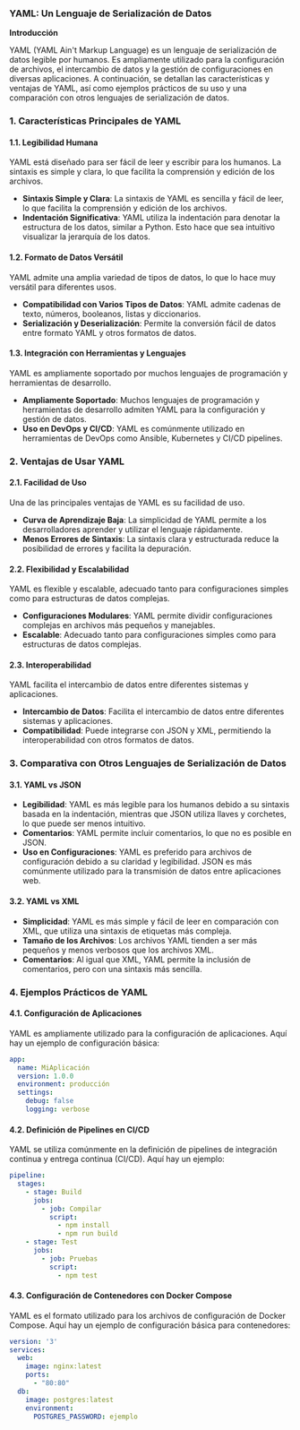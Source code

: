 ### YAML: Un Lenguaje de Serialización de Datos

**Introducción**

YAML (YAML Ain't Markup Language) es un lenguaje de serialización de datos legible por humanos. Es ampliamente utilizado para la configuración de archivos, el intercambio de datos y la gestión de configuraciones en diversas aplicaciones. A continuación, se detallan las características y ventajas de YAML, así como ejemplos prácticos de su uso y una comparación con otros lenguajes de serialización de datos.

### 1. Características Principales de YAML

#### 1.1. Legibilidad Humana
YAML está diseñado para ser fácil de leer y escribir para los humanos. La sintaxis es simple y clara, lo que facilita la comprensión y edición de los archivos.

- **Sintaxis Simple y Clara**: La sintaxis de YAML es sencilla y fácil de leer, lo que facilita la comprensión y edición de los archivos.
- **Indentación Significativa**: YAML utiliza la indentación para denotar la estructura de los datos, similar a Python. Esto hace que sea intuitivo visualizar la jerarquía de los datos.

#### 1.2. Formato de Datos Versátil
YAML admite una amplia variedad de tipos de datos, lo que lo hace muy versátil para diferentes usos.

- **Compatibilidad con Varios Tipos de Datos**: YAML admite cadenas de texto, números, booleanos, listas y diccionarios.
- **Serialización y Deserialización**: Permite la conversión fácil de datos entre formato YAML y otros formatos de datos.

#### 1.3. Integración con Herramientas y Lenguajes
YAML es ampliamente soportado por muchos lenguajes de programación y herramientas de desarrollo.

- **Ampliamente Soportado**: Muchos lenguajes de programación y herramientas de desarrollo admiten YAML para la configuración y gestión de datos.
- **Uso en DevOps y CI/CD**: YAML es comúnmente utilizado en herramientas de DevOps como Ansible, Kubernetes y CI/CD pipelines.

### 2. Ventajas de Usar YAML

#### 2.1. Facilidad de Uso
Una de las principales ventajas de YAML es su facilidad de uso.

- **Curva de Aprendizaje Baja**: La simplicidad de YAML permite a los desarrolladores aprender y utilizar el lenguaje rápidamente.
- **Menos Errores de Sintaxis**: La sintaxis clara y estructurada reduce la posibilidad de errores y facilita la depuración.

#### 2.2. Flexibilidad y Escalabilidad
YAML es flexible y escalable, adecuado tanto para configuraciones simples como para estructuras de datos complejas.

- **Configuraciones Modulares**: YAML permite dividir configuraciones complejas en archivos más pequeños y manejables.
- **Escalable**: Adecuado tanto para configuraciones simples como para estructuras de datos complejas.

#### 2.3. Interoperabilidad
YAML facilita el intercambio de datos entre diferentes sistemas y aplicaciones.

- **Intercambio de Datos**: Facilita el intercambio de datos entre diferentes sistemas y aplicaciones.
- **Compatibilidad**: Puede integrarse con JSON y XML, permitiendo la interoperabilidad con otros formatos de datos.

### 3. Comparativa con Otros Lenguajes de Serialización de Datos

#### 3.1. YAML vs JSON

- **Legibilidad**: YAML es más legible para los humanos debido a su sintaxis basada en la indentación, mientras que JSON utiliza llaves y corchetes, lo que puede ser menos intuitivo.
- **Comentarios**: YAML permite incluir comentarios, lo que no es posible en JSON.
- **Uso en Configuraciones**: YAML es preferido para archivos de configuración debido a su claridad y legibilidad. JSON es más comúnmente utilizado para la transmisión de datos entre aplicaciones web.

#### 3.2. YAML vs XML

- **Simplicidad**: YAML es más simple y fácil de leer en comparación con XML, que utiliza una sintaxis de etiquetas más compleja.
- **Tamaño de los Archivos**: Los archivos YAML tienden a ser más pequeños y menos verbosos que los archivos XML.
- **Comentarios**: Al igual que XML, YAML permite la inclusión de comentarios, pero con una sintaxis más sencilla.

### 4. Ejemplos Prácticos de YAML

#### 4.1. Configuración de Aplicaciones
YAML es ampliamente utilizado para la configuración de aplicaciones. Aquí hay un ejemplo de configuración básica:

```yaml
app:
  name: MiAplicación
  version: 1.0.0
  environment: producción
  settings:
    debug: false
    logging: verbose
```

#### 4.2. Definición de Pipelines en CI/CD
YAML se utiliza comúnmente en la definición de pipelines de integración continua y entrega continua (CI/CD). Aquí hay un ejemplo:

```yaml
pipeline:
  stages:
    - stage: Build
      jobs:
        - job: Compilar
          script: 
            - npm install
            - npm run build
    - stage: Test
      jobs:
        - job: Pruebas
          script: 
            - npm test
```

#### 4.3. Configuración de Contenedores con Docker Compose
YAML es el formato utilizado para los archivos de configuración de Docker Compose. Aquí hay un ejemplo de configuración básica para contenedores:

```yaml
version: '3'
services:
  web:
    image: nginx:latest
    ports:
      - "80:80"
  db:
    image: postgres:latest
    environment:
      POSTGRES_PASSWORD: ejemplo
```

